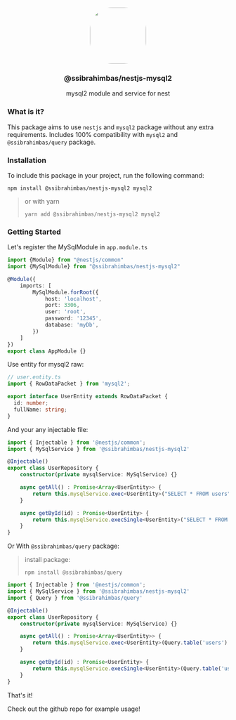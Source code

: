 <p align="center"><br><img src="https://avatars.githubusercontent.com/u/76786120?v=4" width="128" height="128" style="border-radius: 50px;" /></p>
<h3 align="center">@ssibrahimbas/nestjs-mysql2</h3>
<p align="center">
  mysql2 module and service for nest
</p>

### What is it?

This package aims to use `nestjs` and `mysql2` package without any extra requirements. Includes 100% compatibility with `mysql2` and `@ssibrahimbas/query` package.

### Installation

To include this package in your project, run the following command:

```
npm install @ssibrahimbas/nestjs-mysql2 mysql2
```

> or with yarn
>
> ```
> yarn add @ssibrahimbas/nestjs-mysql2 mysql2
> ```

### Getting Started

Let's register the MySqlModule in `app.module.ts`
```typescript
import {Module} from "@nestjs/common"
import {MySqlModule} from "@ssibrahimbas/nestjs-mysql2"

@Module({
    imports: [
        MySqlModule.forRoot({
            host: 'localhost',
            port: 3306,
            user: 'root',
            password: '12345',
            database: 'myDb',
        })
    ]
})
export class AppModule {}
```

Use entity for mysql2 raw:

```typescript
// user.entity.ts
import { RowDataPacket } from 'mysql2';

export interface UserEntity extends RowDataPacket {
  id: number;
  fullName: string;
}
```

And your any injectable file:

```typescript
import { Injectable } from '@nestjs/common';
import { MySqlService } from '@ssibrahimbas/nestjs-mysql2'

@Injectable()
export class UserRepository {
    constructor(private mysqlService: MySqlService) {}

    async getAll() : Promise<Array<UserEntity>> {
        return this.mysqlService.exec<UserEntity>("SELECT * FROM users");
    }

    async getById(id) : Promise<UserEntity> {
        return this.mysqlService.execSingle<UserEntity>("SELECT * FROM users WHERE id = 1")
    }
}
```

Or With `@ssibrahimbas/query` package:

> install package:
> ```
> npm install @ssibrahimbas/query
> ```

```typescript
import { Injectable } from '@nestjs/common';
import { MySqlService } from '@ssibrahimbas/nestjs-mysql2'
import { Query } from '@ssibrahimbas/query'

@Injectable()
export class UserRepository {
    constructor(private mysqlService: MySqlService) {}

    async getAll() : Promise<Array<UserEntity>> {
        return this.mysqlService.exec<UserEntity>(Query.table('users').getAll());
    }

    async getById(id) : Promise<UserEntity> {
        return this.mysqlService.execSingle<UserEntity>(Query.table('users').where('id', '=', id).getAll());
    }
}
```

That's it!

Check out the github repo for example usage!